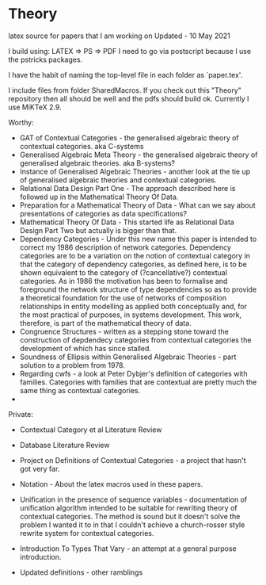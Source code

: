 # Theory

latex source for papers that I am working on
Updated - 10 May 2021

I build using:
      LATEX => PS => PDF
I need to go via postscript because  I use the pstricks packages.

I have the habit of naming the top-level file in each folder as `paper.tex'.

I include files from folder SharedMacros. If you check out this "Theory" repository then all should be well 
and the pdfs should build ok.  Currently I use MiKTeX 2.9. 

Worthy:
* GAT of Contextual Categories - the generalised algebraic theory of contextual categories. aka C-systems
* Generalised Algebraic Meta Theory - the generalised algebraic theory of generalised algebraic theories. aka B-systems?
* Instance of Generalised Algebraic Theories - another look at the tie up of generalised algebraic theories
                      and contextual categories.
* Relational Data Design Part One -  The approach described here is followed up in the Mathematical Theory Of Data.
* Preparation for a Mathematical Theory of Data - What can we say about presentations of categories as data specifications?
* Mathematical Theory Of Data - This started life as Relational Data Design Part Two but actually is bigger than that.
* Dependency Categories - Under this new name this paper is intended to correct my 1986 description of network categories. 
   Dependency categories are to be a variation on the notion of contextual category in that  the category of dependency categories, 
    as defined here, is to be shown equivalent to the category of (?cancellative?) contextual categories. 
   As in 1986 the motivation has been to formalise and foreground the network structure of type dependencies so as to provide a 
   theoretical foundation for the use of networks of composition relationships in entity modelling as applied both conceptually and, 
   for the most practical of purposes, in systems development. This work, therefore, is part of the mathematical theory of data.
* Congruence Structures - written as a stepping stone toward the construction of depdendecy categories from contextual categories
                          the development of which has since stalled.
* Soundness of Ellipsis within Generalised Algebraic Theories - part solution to a problem from 1978.
* Regarding cwfs - a look at Peter Dybjer's definition of categories with families.
                   Categories with families that are contextual are pretty much the same thing as  contextual categories.
* 

Private:
* Contextual Category et al Literature Review
* Database Literature Review
* Project on Definitions of Contextual Categories - a project that hasn't got very far.
* Notation - About the latex macros used in these papers.
* Unification in the presence of sequence variables - documentation of unification algorithm intended to be suitable for rewriting theory of contextual categories. 
                                                    The method is sound but it doesn't solve the problem I wanted it to in that I couldn't achieve a church-rosser 
													style rewrite system for contextual categories.

* Introduction To Types That Vary - an attempt at a general purpose introduction.
* Updated definitions - other ramblings
